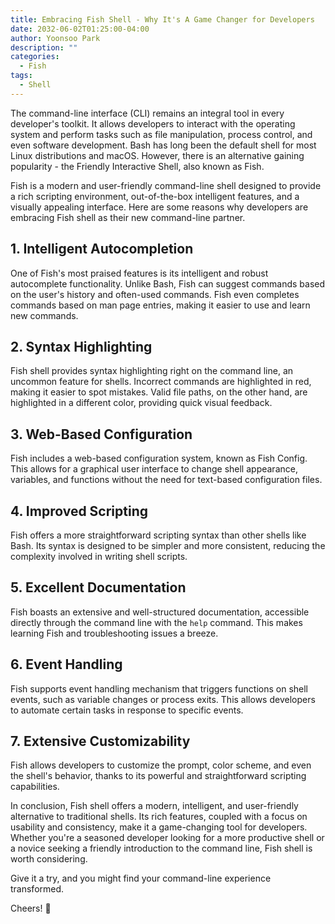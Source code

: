 ```yaml
---
title: Embracing Fish Shell - Why It's A Game Changer for Developers
date: 2032-06-02T01:25:00-04:00
author: Yoonsoo Park
description: ""
categories:
  - Fish
tags:
  - Shell
---
```


The command-line interface (CLI) remains an integral tool in every developer's toolkit. It allows developers to interact with the operating system and perform tasks such as file manipulation, process control, and even software development. Bash has long been the default shell for most Linux distributions and macOS. However, there is an alternative gaining popularity - the Friendly Interactive Shell, also known as Fish.

Fish is a modern and user-friendly command-line shell designed to provide a rich scripting environment, out-of-the-box intelligent features, and a visually appealing interface. Here are some reasons why developers are embracing Fish shell as their new command-line partner.

## **1. Intelligent Autocompletion**

One of Fish's most praised features is its intelligent and robust autocomplete functionality. Unlike Bash, Fish can suggest commands based on the user's history and often-used commands. Fish even completes commands based on man page entries, making it easier to use and learn new commands.

## **2. Syntax Highlighting**

Fish shell provides syntax highlighting right on the command line, an uncommon feature for shells. Incorrect commands are highlighted in red, making it easier to spot mistakes. Valid file paths, on the other hand, are highlighted in a different color, providing quick visual feedback.

## **3. Web-Based Configuration**

Fish includes a web-based configuration system, known as Fish Config. This allows for a graphical user interface to change shell appearance, variables, and functions without the need for text-based configuration files.

## **4. Improved Scripting**

Fish offers a more straightforward scripting syntax than other shells like Bash. Its syntax is designed to be simpler and more consistent, reducing the complexity involved in writing shell scripts.

## **5. Excellent Documentation**

Fish boasts an extensive and well-structured documentation, accessible directly through the command line with the `help` command. This makes learning Fish and troubleshooting issues a breeze.

## **6. Event Handling**

Fish supports event handling mechanism that triggers functions on shell events, such as variable changes or process exits. This allows developers to automate certain tasks in response to specific events.

## **7. Extensive Customizability**

Fish allows developers to customize the prompt, color scheme, and even the shell's behavior, thanks to its powerful and straightforward scripting capabilities.

In conclusion, Fish shell offers a modern, intelligent, and user-friendly alternative to traditional shells. Its rich features, coupled with a focus on usability and consistency, make it a game-changing tool for developers. Whether you're a seasoned developer looking for a more productive shell or a novice seeking a friendly introduction to the command line, Fish shell is worth considering.

Give it a try, and you might find your command-line experience transformed.


Cheers! 🍺
